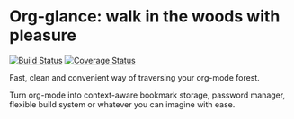 Org-glance: walk in the woods with pleasure
===============================
[![Build Status](https://travis-ci.com/rails-to-cosmos/org-glance.svg?branch=master)](https://travis-ci.com/rails-to-cosmos/org-glance) [![Coverage Status](https://coveralls.io/repos/github/rails-to-cosmos/org-glance/badge.svg)](https://coveralls.io/github/rails-to-cosmos/org-glance)

Fast, clean and convenient way of traversing your org-mode forest.

Turn org-mode into context-aware bookmark storage, password manager,
flexible build system or whatever you can imagine with ease.
